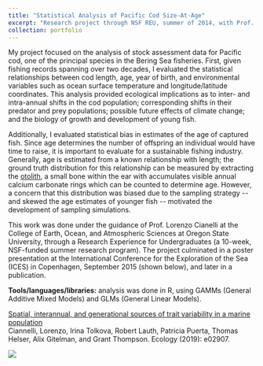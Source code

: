 ```yaml
---
title: "Statistical Analysis of Pacific Cod Size-At-Age"
excerpt: "Research project through NSF REU, summer of 2014, with Prof. Lorenzo Ciannelli at Oregon State University. <br/><img src='/images/cod_distribution.png' style='height:300px;'>"
collection: portfolio
---
```


My project focused on the analysis of stock assessment data for Pacific cod, one of the principal species in the Bering Sea fisheries. First, given fishing records spanning over two decades, I evaluated the statistical relationships between cod length, age, year of birth, and environmental variables such as ocean surface temperature and longitude/latitude coordinates. This analysis provided ecological implications as to inter- and intra-annual shifts in the cod population; corresponding shifts in their predator and prey populations; possible future effects of climate change; and the biology of growth and development of young fish.  

Additionally, I evaluated statistical bias in estimates of the age of captured fish. Since age determines the number of offspring an individual would have time to raise, it is important to evaluate for a sustainable fishing industry. Generally, age is estimated from a known relationship with length; the ground truth distribution for this relationship can be measured by extracting the [otolith](https://en.wikipedia.org/wiki/Otolith), a small bone within the ear with accumulates visible annual calcium carbonate rings which can be counted to determine age. However, a concern that this distribution was biased due to the sampling strategy -- and skewed the age estimates of younger fish -- motivated the development of sampling simulations.  

This work was done under the guidance of Prof. Lorenzo Cianelli at the College of Earth, Ocean, and Atmospheric Sciences at Oregon State University, through a Research Experience for Undergraduates (a 10-week, NSF-funded summer research program). The project culminated in a poster presentation at the International Conference for the Exploration of the Sea (ICES) in Copenhagen, September 2015 (shown below), and later in a publication.  

**Tools/languages/libraries:** analysis was done in R, using GAMMs (General Additive Mixed Models) and GLMs (General Linear Models).

[Spatial, interannual, and generational sources of trait variability in a marine population](https://esajournals.onlinelibrary.wiley.com/doi/abs/10.1002/ecy.2907)  
Ciannelli, Lorenzo, Irina Tolkova, Robert Lauth, Patricia Puerta, Thomas Helser, Alix Gitelman, and Grant Thompson. Ecology (2019): e02907.

![](/images/ICESposter2015.png)
